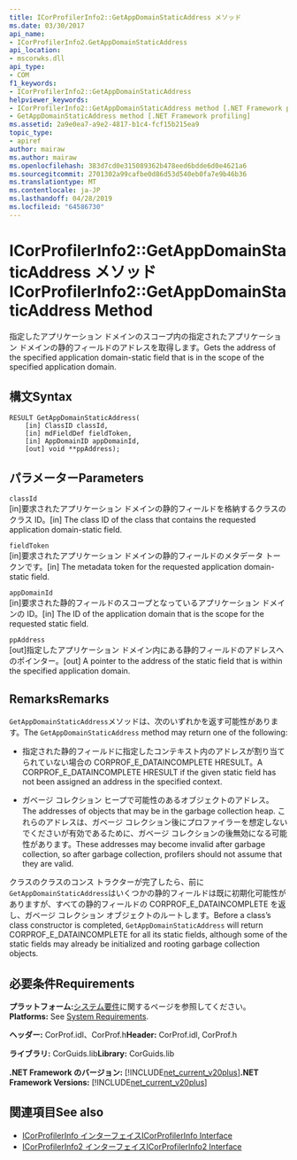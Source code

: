 ```yaml
---
title: ICorProfilerInfo2::GetAppDomainStaticAddress メソッド
ms.date: 03/30/2017
api_name:
- ICorProfilerInfo2.GetAppDomainStaticAddress
api_location:
- mscorwks.dll
api_type:
- COM
f1_keywords:
- ICorProfilerInfo2::GetAppDomainStaticAddress
helpviewer_keywords:
- ICorProfilerInfo2::GetAppDomainStaticAddress method [.NET Framework profiling]
- GetAppDomainStaticAddress method [.NET Framework profiling]
ms.assetid: 2a9e0ea7-a9e2-4817-b1c4-fcf15b215ea9
topic_type:
- apiref
author: mairaw
ms.author: mairaw
ms.openlocfilehash: 383d7cd0e315089362b478eed6bdde6d0e4621a6
ms.sourcegitcommit: 2701302a99cafbe0d86d53d540eb0fa7e9b46b36
ms.translationtype: MT
ms.contentlocale: ja-JP
ms.lasthandoff: 04/28/2019
ms.locfileid: "64586730"
---
```

# <a name="icorprofilerinfo2getappdomainstaticaddress-method"></a><span data-ttu-id="3e78b-102">ICorProfilerInfo2::GetAppDomainStaticAddress メソッド</span><span class="sxs-lookup"><span data-stu-id="3e78b-102">ICorProfilerInfo2::GetAppDomainStaticAddress Method</span></span>
<span data-ttu-id="3e78b-103">指定したアプリケーション ドメインのスコープ内の指定されたアプリケーション ドメインの静的フィールドのアドレスを取得します。</span><span class="sxs-lookup"><span data-stu-id="3e78b-103">Gets the address of the specified application domain-static field that is in the scope of the specified application domain.</span></span>  
  
## <a name="syntax"></a><span data-ttu-id="3e78b-104">構文</span><span class="sxs-lookup"><span data-stu-id="3e78b-104">Syntax</span></span>  
  
```  
RESULT GetAppDomainStaticAddress(  
    [in] ClassID classId,  
    [in] mdFieldDef fieldToken,  
    [in] AppDomainID appDomainId,  
    [out] void **ppAddress);  
```  
  
## <a name="parameters"></a><span data-ttu-id="3e78b-105">パラメーター</span><span class="sxs-lookup"><span data-stu-id="3e78b-105">Parameters</span></span>  
 `classId`  
 <span data-ttu-id="3e78b-106">[in]要求されたアプリケーション ドメインの静的フィールドを格納するクラスのクラス ID。</span><span class="sxs-lookup"><span data-stu-id="3e78b-106">[in] The class ID of the class that contains the requested application domain-static field.</span></span>  
  
 `fieldToken`  
 <span data-ttu-id="3e78b-107">[in]要求されたアプリケーション ドメインの静的フィールドのメタデータ トークンです。</span><span class="sxs-lookup"><span data-stu-id="3e78b-107">[in] The metadata token for the requested application domain-static field.</span></span>  
  
 `appDomainId`  
 <span data-ttu-id="3e78b-108">[in]要求された静的フィールドのスコープとなっているアプリケーション ドメインの ID。</span><span class="sxs-lookup"><span data-stu-id="3e78b-108">[in] The ID of the application domain that is the scope for the requested static field.</span></span>  
  
 `ppAddress`  
 <span data-ttu-id="3e78b-109">[out]指定したアプリケーション ドメイン内にある静的フィールドのアドレスへのポインター。</span><span class="sxs-lookup"><span data-stu-id="3e78b-109">[out] A pointer to the address of the static field that is within the specified application domain.</span></span>  
  
## <a name="remarks"></a><span data-ttu-id="3e78b-110">Remarks</span><span class="sxs-lookup"><span data-stu-id="3e78b-110">Remarks</span></span>  
 <span data-ttu-id="3e78b-111">`GetAppDomainStaticAddress`メソッドは、次のいずれかを返す可能性があります。</span><span class="sxs-lookup"><span data-stu-id="3e78b-111">The `GetAppDomainStaticAddress` method may return one of the following:</span></span>  
  
- <span data-ttu-id="3e78b-112">指定された静的フィールドに指定したコンテキスト内のアドレスが割り当てられていない場合の CORPROF_E_DATAINCOMPLETE HRESULT。</span><span class="sxs-lookup"><span data-stu-id="3e78b-112">A CORPROF_E_DATAINCOMPLETE HRESULT if the given static field has not been assigned an address in the specified context.</span></span>  
  
- <span data-ttu-id="3e78b-113">ガベージ コレクション ヒープで可能性のあるオブジェクトのアドレス。</span><span class="sxs-lookup"><span data-stu-id="3e78b-113">The addresses of objects that may be in the garbage collection heap.</span></span> <span data-ttu-id="3e78b-114">これらのアドレスは、ガベージ コレクション後にプロファイラーを想定しないでくださいが有効であるために、ガベージ コレクションの後無効になる可能性があります。</span><span class="sxs-lookup"><span data-stu-id="3e78b-114">These addresses may become invalid after garbage collection, so after garbage collection, profilers should not assume that they are valid.</span></span>  
  
 <span data-ttu-id="3e78b-115">クラスのクラスのコンス トラクターが完了したら、前に`GetAppDomainStaticAddress`はいくつかの静的フィールドは既に初期化可能性がありますが、すべての静的フィールドの CORPROF_E_DATAINCOMPLETE を返し、ガベージ コレクション オブジェクトのルートします。</span><span class="sxs-lookup"><span data-stu-id="3e78b-115">Before a class’s class constructor is completed, `GetAppDomainStaticAddress` will return CORPROF_E_DATAINCOMPLETE for all its static fields, although some of the static fields may already be initialized and rooting garbage collection objects.</span></span>  
  
## <a name="requirements"></a><span data-ttu-id="3e78b-116">必要条件</span><span class="sxs-lookup"><span data-stu-id="3e78b-116">Requirements</span></span>  
 <span data-ttu-id="3e78b-117">**プラットフォーム:**[システム要件](../../../../docs/framework/get-started/system-requirements.md)に関するページを参照してください。</span><span class="sxs-lookup"><span data-stu-id="3e78b-117">**Platforms:** See [System Requirements](../../../../docs/framework/get-started/system-requirements.md).</span></span>  
  
 <span data-ttu-id="3e78b-118">**ヘッダー:** CorProf.idl、CorProf.h</span><span class="sxs-lookup"><span data-stu-id="3e78b-118">**Header:** CorProf.idl, CorProf.h</span></span>  
  
 <span data-ttu-id="3e78b-119">**ライブラリ:** CorGuids.lib</span><span class="sxs-lookup"><span data-stu-id="3e78b-119">**Library:** CorGuids.lib</span></span>  
  
 <span data-ttu-id="3e78b-120">**.NET Framework のバージョン:** [!INCLUDE[net_current_v20plus](../../../../includes/net-current-v20plus-md.md)]</span><span class="sxs-lookup"><span data-stu-id="3e78b-120">**.NET Framework Versions:** [!INCLUDE[net_current_v20plus](../../../../includes/net-current-v20plus-md.md)]</span></span>  
  
## <a name="see-also"></a><span data-ttu-id="3e78b-121">関連項目</span><span class="sxs-lookup"><span data-stu-id="3e78b-121">See also</span></span>

- [<span data-ttu-id="3e78b-122">ICorProfilerInfo インターフェイス</span><span class="sxs-lookup"><span data-stu-id="3e78b-122">ICorProfilerInfo Interface</span></span>](../../../../docs/framework/unmanaged-api/profiling/icorprofilerinfo-interface.md)
- [<span data-ttu-id="3e78b-123">ICorProfilerInfo2 インターフェイス</span><span class="sxs-lookup"><span data-stu-id="3e78b-123">ICorProfilerInfo2 Interface</span></span>](../../../../docs/framework/unmanaged-api/profiling/icorprofilerinfo2-interface.md)
